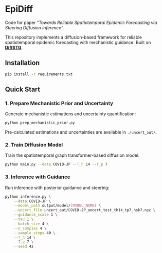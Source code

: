 # EpiDiff

Code for paper *"Towards Reliable Spatiotemporal Epidemic Forecasting via Steering Diffusion Inference"*.

This repository implements a diffusion-based framework for reliable spatiotemporal epidemic forecasting with mechanistic guidance. Built on **[DiffSTG](https://github.com/wenhaomin/DiffSTG)**.

## Installation

```bash
pip install -r requirements.txt
```

## Quick Start

### 1. Prepare Mechanistic Prior and Uncertainty

Generate mechanistic estimations and uncertainty quantification:

```bash
python prep_mechanistic_prior.py
```

Pre-calculated estimations and uncertainties are available in `./uncert_out/`.

### 2. Train Diffusion Model

Train the spatiotemporal graph transformer-based diffusion model:

```bash
python main.py --data COVID-JP --T_h 14 --T_p 7
```

### 3. Inference with Guidance

Run inference with posterior guidance and steering:

```bash
python inference.py \
    --data COVID-JP \
    --model_path output/model/[MODEL_NAME] \
    --uncert_file uncert_out/COVID-JP_uncert_test_th14_tp7_hsk7.npz \
    --guidance_scale 1 \
    --tau 1 \
    --batch_size 4 \
    --n_samples 4 \
    --sample_steps 40 \
    --T_h 14 \
    --T_p 7 \
    --seed 42
```
